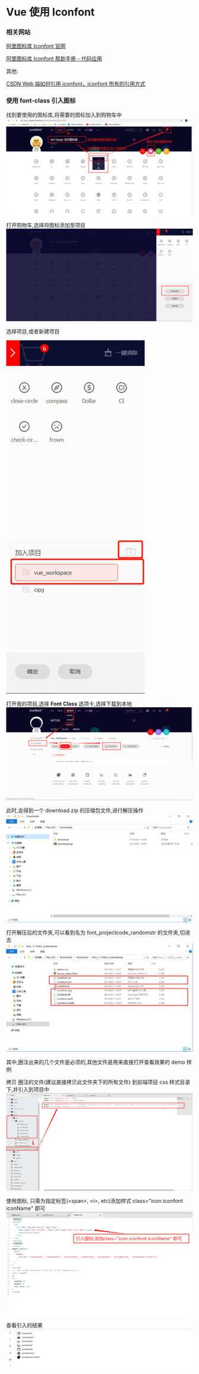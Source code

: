 # Vue 使用 Iconfont

### 相关网站

[阿里图标库 Iconfont 官网](https://www.iconfont.cn/)

[阿里图标库 Iconfont 帮助手册 - 代码应用](https://www.iconfont.cn/help/detail?spm=a313x.7781069.1998910419.15&helptype=code)

其他:

[CSDN Web 端如何引用 iconfont，iconfont 所有的引用方式](https://blog.csdn.net/TheMisery_Hang/article/details/79825688)

### 使用 font-class 引入图标

找到要使用的图标库,将需要的图标加入到购物车中
![](assets/markdown-img-paste-20190527152748339.png)

打开购物车,选择将图标添加至项目
![](assets/markdown-img-paste-20190527152804981.png)

选择项目,或者新建项目

![](assets/markdown-img-paste-20190527152813563.png)

打开我的项目,选择 **Font Class** 选项卡,选择下载到本地
![](assets/markdown-img-paste-20190527152825636.png)

此时,会得到一个 download.zip 的压缩包文件,进行解压操作
![](assets/markdown-img-paste-2019052715283335.png)

打开解压后的文件夹,可以看到名为 font_projectcode_randomstr 的文件夹,切进去
![](assets/markdown-img-paste-20190527152842459.png)

其中,圈注出来的几个文件是必须的,其他文件是用来直接打开查看效果的 demo 样例

拷贝 圈注的文件(建议直接拷贝此文件夹下的所有文件) 到前端项目 css 样式目录下,并引入到项目中
![](assets/markdown-img-paste-20190527152854387.png)

使用图标, 只需为指定标签(\<span\>, \<i\>, etc)添加样式 class="icon iconfont iconName" 即可
![](assets/markdown-img-paste-20190527152901352.png)

查看引入的结果
![](assets/markdown-img-paste-20190527152907251.png)
